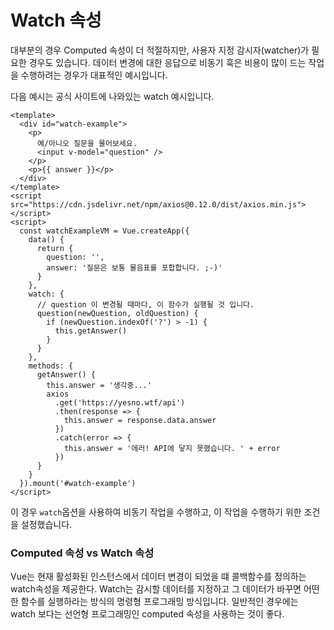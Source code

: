 # Watch 속성

대부분의 경우 Computed 속성이 더 적절하지만, 사용자 지정 감시자(watcher)가 필요한 경우도 있습니다. 데이터 변경에 대한 응답으로 비동기 훅은 비용이 많이 드는 작업을 수행하려는 경우가 대표적인 예시입니다.

다음 예시는 공식 사이트에 나와있는 watch 예시입니다.

```vue
<template>
  <div id="watch-example">
    <p>
      예/아니오 질문을 물어보세요.
      <input v-model="question" />
    </p>
    <p>{{ answer }}</p>
  </div>
</template>
<script src="https://cdn.jsdelivr.net/npm/axios@0.12.0/dist/axios.min.js"></script>
<script>
  const watchExampleVM = Vue.createApp({
    data() {
      return {
        question: '',
        answer: '질문은 보통 물음표를 포합합니다. ;-)'
      }
    },
    watch: {
      // question 이 변경될 때마다, 이 함수가 실행될 것 입니다.
      question(newQuestion, oldQuestion) {
        if (newQuestion.indexOf('?') > -1) {
          this.getAnswer()
        }
      }
    },
    methods: {
      getAnswer() {
        this.answer = '생각중...'
        axios
          .get('https://yesno.wtf/api')
          .then(response => {
            this.answer = response.data.answer
          })
          .catch(error => {
            this.answer = '에러! API에 닿지 못했습니다. ' + error
          })
      }
    }
  }).mount('#watch-example')
</script>
```

이 경우 `watch`옵션을 사용하여 비동기 작업을 수행하고, 이 작업을 수행하기 위한 조건을 설정했습니다. 



### Computed 속성 vs Watch 속성

Vue는 현재 활성화된 인스턴스에서 데이터 변경이 되었을 떄 콜백함수를 정의하는 watch속성을 제공한다. Watch는 감시할 데이터를 지정하고 그 데이터가 바꾸면 어떤한 함수를 실행하라는 방식의 명령형 프로그래밍 방식입니다. 일반적인 경우에는 watch 보다는 선언형 프로그래밍인 computed 속성을 사용하는 것이 좋다.